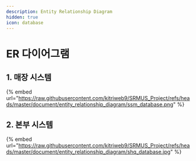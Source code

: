 ```yaml
---
description: Entity Relationship Diagram
hidden: true
icon: database
---
```


# ER 다이어그램

## 1. 매장 시스템 <a href="#ssm" id="ssm"></a>

{% embed url="https://raw.githubusercontent.com/kitriweb9/SRMUS_Project/refs/heads/master/document/entity_relationship_diagram/ssm_database.png" %}

## 2. 본부 시스템 <a href="#shq" id="shq"></a>

{% embed url="https://raw.githubusercontent.com/kitriweb9/SRMUS_Project/refs/heads/master/document/entity_relationship_diagram/shq_database.jpg" %}
